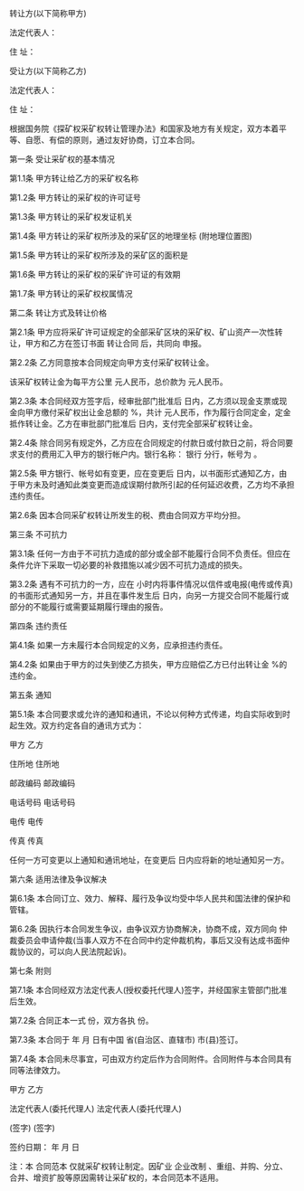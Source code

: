 
 


转让方(以下简称甲方)


法定代表人：


住 址：


受让方(以下简称乙方)


法定代表人：


住 址：


根据国务院《探矿权采矿权转让管理办法》和国家及地方有关规定，双方本着平等、自愿、有偿的原则，通过友好协商，订立本合同。


第一条 受让采矿权的基本情况


第1.1条 甲方转让给乙方的采矿权名称


第1.2条 甲方转让的采矿权的许可证号


第1.3条 甲方转让的采矿权发证机关


第1.4条 甲方转让的采矿权所涉及的采矿区的地理坐标 (附地理位置图)


第1.5条 甲方转让的采矿权所涉及的采矿区的面积是


第1.6条 甲方转让的采矿权的采矿许可证的有效期


第1.7条 甲方转让的采矿权权属情况


第二条 转让方式及转让价格


第2.1条 甲方应将采矿许可证规定的全部采矿区块的采矿权、矿山资产一次性转让，甲方和乙方在签订书面
转让合同
后，共同向 申报。


第2.2条 乙方同意按本合同规定向甲方支付采矿权转让金。


该采矿权转让金为每平方公里 元人民币，总价款为 元人民币。


第2.3条 本合同经双方签字后，经审批部门批准后 日内，乙方须以现金支票或现金向甲方缴付采矿权出让金总额的 %，共计 元人民币，作为履行合同定金，定金抵作转让金。乙方在审批部门批准后 日内，支付完全部采矿权转让金。


第2.4条 除合同另有规定外，乙方应在合同规定的付款日或付款日之前，将合同要求支付的费用汇入甲方的银行帐户内。银行名称： 银行 分行，帐号为 。


第2.5条 甲方银行、帐号如有变更，应在变更后 日内，以书面形式通知乙方，由于甲方未及时通知此类变更而造成误期付款所引起的任何延迟收费，乙方均不承担违约责任。


第2.6条 因本合同采矿权转让所发生的税、费由合同双方平均分担。


第三条 不可抗力


第3.1条 任何一方由于不可抗力造成的部分或全部不能履行合同不负责任。但应在条件允许下采取一切必要的补救措施以减少因不可抗力造成的损失。


第3.2条 遇有不可抗力的一方，应在 小时内将事件情况以信件或电报(电传或传真)的书面形式通知另一方，并且在事件发生后 日内，向另一方提交合同不能履行或部分的不能履行或需要延期履行理由的报告。


第四条 违约责任


第4.1条 如果一方未履行本合同规定的义务，应承担违约责任。


第4.2条 如果由于甲方的过失到使乙方损失，甲方应赔偿乙方已付出转让金 %的违约金。


第五条 通知


第5.1条 本合同要求或允许的通知和通讯，不论以何种方式传递，均自实际收到时起生效。双方约定各自的通讯方式为：


甲方 乙方


住所地 住所地


邮政编码 邮政编码


电话号码 电话号码


电传 电传


传真 传真


任何一方可变更以上通知和通讯地址，在变更后 日内应将新的地址通知另一方。


第六条 适用法律及争议解决


第6.1条 本合同订立、效力、解释、履行及争议均受中华人民共和国法律的保护和管辖。


第6.2条 因执行本合同发生争议，由争议双方协商解决，协商不成，双方同向 仲裁委员会申请仲裁(当事人双方不在合同中约定仲裁机构，事后又没有达成书面仲裁协议的，可以向人民法院起诉)。


第七条 附则


第7.1条 本合同经双方法定代表人(授权委托代理人)签字，并经国家主管部门批准后生效。


第7.2条 合同正本一式 份，双方各执 份。


第7.3条 本合同于 年 月 日有中国 省(自治区、直辖市) 市(县)签订。


第7.4条 本合同未尽事宜，可由双方约定后作为合同附件。合同附件与本合同具有同等法律效力。


甲方 乙方


法定代表人(委托代理人) 法定代表人(委托代理人)


(签字) (签字)


签约日期： 年 月 日


注：本
合同范本
仅就采矿权转让制定。因矿业
企业改制
、重组、并购、分立、合并、增资扩股等原因需转让采矿权的，本合同范本不适用。
 


 

 
 
 
 
 
  


  
 

  


  


  
 
 
 
 

